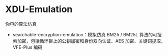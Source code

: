 # XDU-Emulation
你电的算法仿真

- searchable-encryption-emulation：模拟仿真 BM25 / BM25L 算法的可搜索加密，包括循环群上的公钥加密和身份双向认证、AES 加密、关键词提取、VFE-Plus 编码
